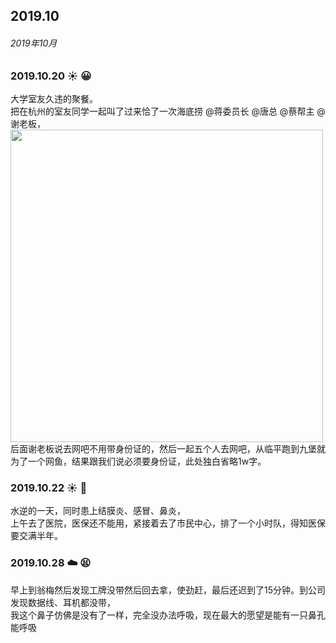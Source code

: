 ## 2019.10

###### 2019年10月

### 2019.10.20 ☀️ 😀
大学室友久违的聚餐。 <br>
把在杭州的室友同学一起叫了过来恰了一次海底捞 @蒋委员长 @唐总 @蔡帮主 @谢老板， <br>
<img src="http://cdn.chenyingshuang.cn/life/diary/2019-10-20.jpg" width="500"/> <br>
后面谢老板说去网吧不用带身份证的，然后一起五个人去网吧，从临平跑到九堡就为了一个网鱼，结果跟我们说必须要身份证，此处独白省略1w字。

### 2019.10.22 ☀️ 🤒
水逆的一天，同时患上结膜炎、感冒、鼻炎， <br>
上午去了医院，医保还不能用，紧接着去了市民中心，排了一个小时队，得知医保要交满半年。

### 2019.10.28 ☁️ 😫
早上到翁梅然后发现工牌没带然后回去拿，使劲赶，最后还迟到了15分钟。到公司发现数据线、耳机都没带， <br>
我这个鼻子仿佛是没有了一样，完全没办法呼吸，现在最大的愿望是能有一只鼻孔能呼吸